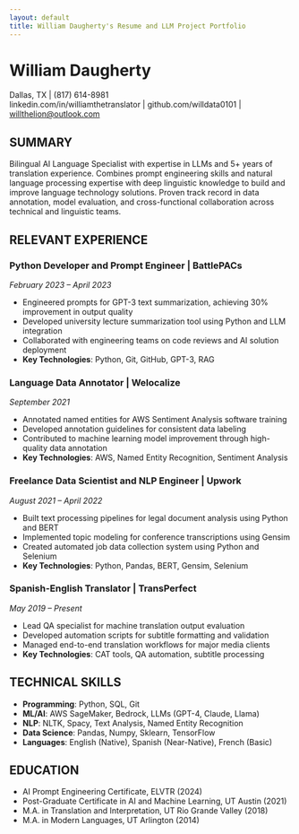 ```yaml
---
layout: default
title: William Daugherty's Resume and LLM Project Portfolio
---
```


# William Daugherty
Dallas, TX | (817) 614-8981  
linkedin.com/in/williamthetranslator | github.com/willdata0101 | willthelion@outlook.com

## SUMMARY
Bilingual AI Language Specialist with expertise in LLMs and 5+ years of translation experience. Combines prompt engineering skills and natural language processing expertise with deep linguistic knowledge to build and improve language technology solutions. Proven track record in data annotation, model evaluation, and cross-functional collaboration across technical and linguistic teams.

## RELEVANT EXPERIENCE

### Python Developer and Prompt Engineer | BattlePACs
*February 2023 – April 2023*
- Engineered prompts for GPT-3 text summarization, achieving 30% improvement in output quality
- Developed university lecture summarization tool using Python and LLM integration
- Collaborated with engineering teams on code reviews and AI solution deployment
- **Key Technologies**: Python, Git, GitHub, GPT-3, RAG

### Language Data Annotator | Welocalize
*September 2021*
- Annotated named entities for AWS Sentiment Analysis software training
- Developed annotation guidelines for consistent data labeling
- Contributed to machine learning model improvement through high-quality data annotation
- **Key Technologies**: AWS, Named Entity Recognition, Sentiment Analysis

### Freelance Data Scientist and NLP Engineer | Upwork
*August 2021 – April 2022*
- Built text processing pipelines for legal document analysis using Python and BERT
- Implemented topic modeling for conference transcriptions using Gensim
- Created automated job data collection system using Python and Selenium
- **Key Technologies**: Python, Pandas, BERT, Gensim, Selenium

### Spanish-English Translator | TransPerfect
*May 2019 – Present*
- Lead QA specialist for machine translation output evaluation
- Developed automation scripts for subtitle formatting and validation
- Managed end-to-end translation workflows for major media clients
- **Key Technologies**: CAT tools, QA automation, subtitle processing

## TECHNICAL SKILLS
- **Programming**: Python, SQL, Git
- **ML/AI**: AWS SageMaker, Bedrock, LLMs (GPT-4, Claude, Llama)
- **NLP**: NLTK, Spacy, Text Analysis, Named Entity Recognition
- **Data Science**: Pandas, Numpy, Sklearn, TensorFlow
- **Languages**: English (Native), Spanish (Near-Native), French (Basic)

## EDUCATION
- AI Prompt Engineering Certificate, ELVTR (2024)
- Post-Graduate Certificate in AI and Machine Learning, UT Austin (2021)
- M.A. in Translation and Interpretation, UT Rio Grande Valley (2018)
- M.A. in Modern Languages, UT Arlington (2014)
